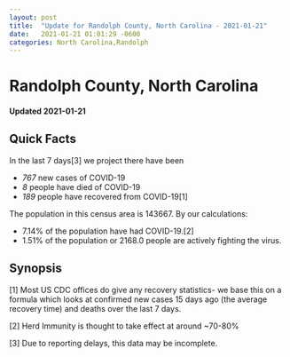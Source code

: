 ```yaml
---
layout: post
title:  "Update for Randolph County, North Carolina - 2021-01-21"
date:   2021-01-21 01:01:29 -0600
categories: North Carolina,Randolph
---
```


# Randolph County, North Carolina
#### Updated 2021-01-21

## Quick Facts

In the last 7 days[3] we project there have been
- *767* new cases of COVID-19
- *8* people have died of COVID-19
- *189* people have recovered from COVID-19[1]

The population in this census area is 143667. By our calculations:
- 7.14% of the population have had COVID-19.[2]
- 1.51% of the population or 2168.0 people are actively fighting the virus.

## Synopsis




[1] Most US CDC offices do give any recovery statistics- we base this on a formula which looks at confirmed new cases
15 days ago (the average recovery time) and deaths over the last 7 days.

[2] Herd Immunity is thought to take effect at around ~70-80%

[3] Due to reporting delays, this data may be incomplete.
 
    